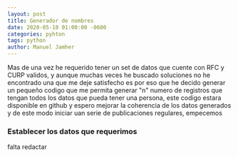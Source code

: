 ```yaml
---
layout: post
title: Generador de nombres
date: 2020-05-10 01:00:00 -0600
categories: pyhton
tags: python
author: Manuel Jamher
---
```


Mas de una vez he requerido tener un set de datos que cuente con RFC y CURP validos, y aunque muchas veces he buscado soluciones no he encontrado una que me deje satisfecho es por eso que he decido generar  un pequeño codigo que me permita generar "n"  numero de registros que tengan todos los datos que pueda tener una persona, este codigo estara disponible en github y espero mejorar la coherencia de los datos generados y de este modo iniciar uan serie de publicaciones regulares, empecemos

### Establecer los datos que requerimos

falta redactar
